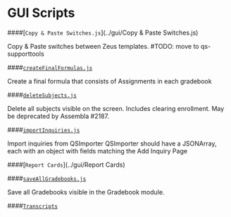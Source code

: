GUI Scripts
===

####[`Copy & Paste Switches.js`](../gui/Copy & Paste Switches.js)

 Copy & Paste switches between Zeus templates. \#TODO: move to qs-supporttools 

####[`createFinalFormulas.js`](../gui/createFinalFormulas.js)

 Create a final formula that consists of Assignments in each gradebook 

####[`deleteSubjects.js`](../gui/deleteSubjects.js)

 Delete all subjects visible on the screen. Includes clearing enrollment. May be deprecated by Assembla \#2187. 

####[`importInquiries.js`](../gui/importInquiries.js)

 Import inquiries from QSImporter QSImporter should have a JSONArray, each with an object with fields matching the Add Inquiry Page 

####[`Report Cards`](../gui/Report Cards)

####[`saveAllGradebooks.js`](../gui/saveAllGradebooks.js)

 Save all Gradebooks visible in the Gradebook module. 

####[`Transcripts`](../gui/Transcripts)